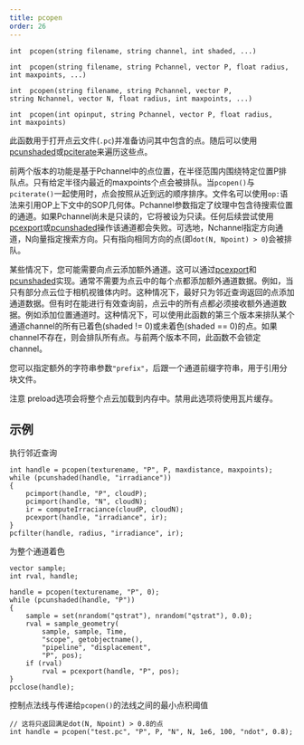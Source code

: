 ```yaml
---
title: pcopen
order: 26
---
```

`int  pcopen(string filename, string channel, int shaded, ...)`

`int  pcopen(string filename, string Pchannel, vector P, float radius, int maxpoints, ...)`

`int  pcopen(string filename, string Pchannel, vector P, string Nchannel, vector N, float radius, int maxpoints, ...)`

`int  pcopen(int opinput, string Pchannel, vector P, float radius, int maxpoints)`

此函数用于打开点云文件(`.pc`)并准备访问其中包含的点。随后可以使用[pcunshaded](pcunshaded.html "迭代读写通道中尚未写入任何数据的所有点")或[pciterate](pciterate.html "此函数可用于迭代pcopen查询中找到的所有点")来遍历这些点。

前两个版本的功能是基于Pchannel中的点位置，在半径范围内围绕特定位置P排队点。只有给定半径内最近的maxpoints个点会被排队。当`pcopen()`与`pciterate()`一起使用时，点会按照从近到远的顺序排序。文件名可以使用`op:`语法来引用OP上下文中的SOP几何体。Pchannel参数指定了纹理中包含待搜索位置的通道。如果Pchannel尚未是只读的，它将被设为只读。任何后续尝试使用[pcexport](pcexport.html "在pciterate或pcunshaded循环中向点云写入数据")或[pcunshaded](pcunshaded.html "迭代读写通道中尚未写入任何数据的所有点")操作该通道都会失败。可选地，Nchannel指定方向通道，N向量指定搜索方向。只有指向相同方向的点(即`dot(N, Npoint) > 0`)会被排队。

某些情况下，您可能需要向点云添加额外通道。这可以通过[pcexport](pcexport.html "在pciterate或pcunshaded循环中向点云写入数据")和[pcunshaded](pcunshaded.html "迭代读写通道中尚未写入任何数据的所有点")实现。通常不需要为点云中的每个点都添加额外通道数据。例如，当只有部分点云位于相机视锥体内时。这种情况下，最好只为邻近查询返回的点添加通道数据。但有时在能进行有效查询前，点云中的所有点都必须接收额外通道数据。例如添加位置通道时。这种情况下，可以使用此函数的第三个版本来排队某个通道channel的所有已着色(shaded != 0)或未着色(shaded == 0)的点。如果channel不存在，则会排队所有点。与前两个版本不同，此函数不会锁定channel。

您可以指定额外的字符串参数`"prefix"`，后跟一个通道前缀字符串，用于引用分块文件。

注意
preload选项会将整个点云加载到内存中。禁用此选项将使用瓦片缓存。

## 示例

执行邻近查询

```vex
int handle = pcopen(texturename, "P", P, maxdistance, maxpoints);
while (pcunshaded(handle, "irradiance"))
{
    pcimport(handle, "P", cloudP);
    pcimport(handle, "N", cloudN);
    ir = computeIrraciance(cloudP, cloudN);
    pcexport(handle, "irradiance", ir);
}
pcfilter(handle, radius, "irradiance", ir);

```

为整个通道着色

```vex
vector sample;
int rval, handle;

handle = pcopen(texturename, "P", 0);
while (pcunshaded(handle, "P"))
{
    sample = set(nrandom("qstrat"), nrandom("qstrat"), 0.0);
    rval = sample_geometry(
        sample, sample, Time,
        "scope", getobjectname(),
        "pipeline", "displacement",
        "P", pos);
    if (rval)
        rval = pcexport(handle, "P", pos);
}
pcclose(handle);

```

控制点法线与传递给`pcopen()`的法线之间的最小点积阈值

```vex
// 这将只返回满足dot(N, Npoint) > 0.8的点
int handle = pcopen("test.pc", "P", P, "N", N, 1e6, 100, "ndot", 0.8);

```
